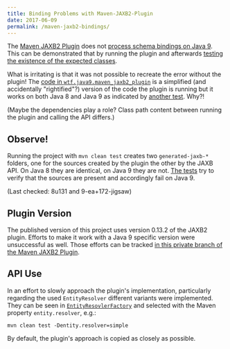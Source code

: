 ```yaml
---
title: Binding Problems with Maven-JAXB2-Plugin
date: 2017-06-09
permalink: /maven-jaxb2-bindings/
---
```



The [Maven JAXB2 Plugin](https://github.com/highsource/maven-jaxb2-plugin) does not [process schema bindings on Java 9](https://github.com/highsource/maven-jaxb2-plugin/issues/120).
This can be demonstrated that by running the plugin and afterwards [testing the existence of the expected classes](src/main/test/wtf/java9/maven_jaxb2_plugin/JaxbPluginTest.java).

What is irritating is that it was not possible to recreate the error without the plugin!
The [code in `wtf.java9.maven_jaxb2_plugin`](src/main/java/wtf/java9/maven_jaxb2_plugin) is a simplified (and accidentally "rightified"?) version of the code the plugin is running but it works on both Java 8 and Java 9 as indicated by [another test](src/main/test/wtf/java9/maven_jaxb2_plugin/JaxbApiTest.java).
Why?!

(Maybe the dependencies play a role?
Class path content between running the plugin and calling the API differs.)

## Observe!

Running the project with `mvn clean test` creates two `generated-jaxb-*` folders, one for the sources created by the plugin the other by the JAXB API.
On Java 8 they are identical, on Java 9 they are not.
[The tests](src/test/java/wtf/java9/maven_jaxb2_plugin) try to verify that the sources are present and accordingly fail on Java 9.

(Last checked: 8u131 and 9-ea+172-jigsaw)

## Plugin Version

The published version of this project uses version 0.13.2 of the JAXB2 plugin.
Efforts to make it work with a Java 9 specific version were unsuccessful as well.
Those efforts can be tracked [in this private branch of the Maven JAXB2 Plugin](https://github.com/nicolaiparlog/maven-jaxb2-plugin/tree/java-9).

## API Use

In an effort to slowly approach the plugin's implementation, particularly regarding the used `EntityResolver` different variants were implemented.
They can be seen in [`EntityResovlerFactory`](src/main/java/wtf/java9/maven_jaxb2_plugin/EntityResolverFactory.java) and selected with the Maven property `entity.resolver`, e.g.:

    mvn clean test -Dentity.resolver=simple

By default, the plugin's approach is copied as closely as possible.
